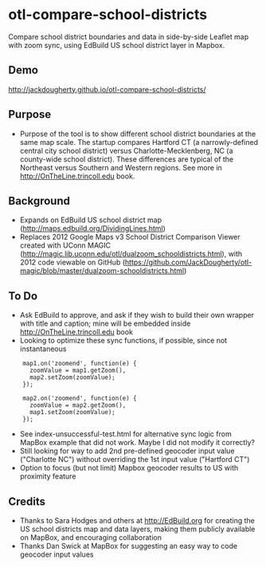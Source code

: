 # otl-compare-school-districts
Compare school district boundaries and data in side-by-side Leaflet map with zoom sync, using EdBuild US school district layer in Mapbox.

## Demo
http://jackdougherty.github.io/otl-compare-school-districts/

## Purpose
- Purpose of the tool is to show different school district boundaries at the same map scale. The startup compares Hartford CT (a narrowly-defined central city school district) versus Charlotte-Mecklenberg, NC (a county-wide school district). These differences are typical of the Northeast versus Southern and Western regions. See more in http://OnTheLine.trincoll.edu book.

## Background
- Expands on EdBuild US school district map (http://maps.edbuild.org/DividingLines.html)
- Replaces 2012 Google Maps v3 School District Comparison Viewer created with UConn MAGIC (http://magic.lib.uconn.edu/otl/dualzoom_schooldistricts.html), with 2012 code viewable on GitHub (https://github.com/JackDougherty/otl-magic/blob/master/dualzoom-schooldistricts.html)

## To Do
- Ask EdBuild to approve, and ask if they wish to build their own wrapper with title and caption; mine will be embedded inside http://OnTheLine.trincoll.edu book
- Looking to optimize these sync functions, if possible, since not instantaneous
```
    map1.on('zoomend', function(e) {
      zoomValue = map1.getZoom(),
      map2.setZoom(zoomValue);
    });

    map2.on('zoomend', function(e) {
      zoomValue = map2.getZoom(),
      map1.setZoom(zoomValue);
    });
```
- See index-unsuccessful-test.html for alternative sync logic from MapBox example that did not work. Maybe I did not modify it correctly?
- Still looking for way to add 2nd pre-defined geocoder input value ("Charlotte NC") without overriding the 1st input value ("Hartford CT")
- Option to focus (but not limit) Mapbox geocoder results to US with proximity feature

## Credits
- Thanks to Sara Hodges and others at http://EdBuild.org for creating the US school districts map and data layers, making them publicly available on MapBox, and encouraging collaboration
- Thanks Dan Swick at MapBox for suggesting an easy way to code geocoder input values
